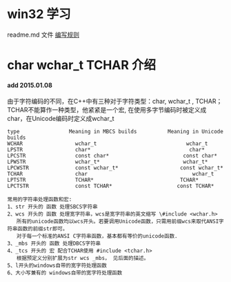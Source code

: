
# win32 学习

readme.md 文件 [编写规则](https://help.github.com/articles/markdown-basics/)
# char wchar_t TCHAR 介绍
#### add 2015.01.08

由于字符编码的不同，在C++中有三种对于字符类型：char, wchar_t , TCHAR；
TCHAR不能算作一种类型，他紧紧是一个宏, 在使用多字节编码时被定义成char，在Unicode编码时定义成wchar_t
```
type                Meaning in MBCS builds          Meaning in Unicode builds
WCHAR                 wchar_t                             wchar_t
LPSTR                 char*                                char*
LPCSTR                const char*                        const char*
LPWSTR                wchar_t*                           wchar_t*
LPCWSTR               const wchar_t*                    const wchar_t* 
TCHAR                 char                                  wchar_t
LPTSTR                TCHAR*                            TCHAR*
LPCTSTR               const TCHAR*                     const TCHAR* 

常用的字符串处理函数和宏:
1、str 开头的 函数 处理SBCS字符串
2、wcs 开头的 函数 处理宽字符串，wcs是宽字符串的英文缩写 \#include <wchar.h>
   所有的unicode函数均以wcs开头。若要调用Unicode函数，只需用前缀wcs来取代ANSI字符串函数的前缀str即可。
   对于每一个标准的ANSI C字符串函数，基本都有等价的unicode函数.
3、_mbs 开头的 函数 处理DBCS字符串
4、_tcs 开头的 宏 配合TCHAR使用 #include <tchar.h>
   根据预定义分别扩展为str wcs _mbs， 见后面的描述。
5、l开头的windows自带的宽字符处理函数
6、大小写兼有的 windows自带的宽字符处理函数

```